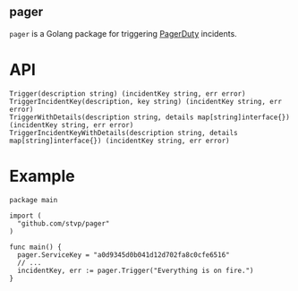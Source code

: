 pager
-----

`pager` is a Golang package for triggering [PagerDuty][pagerduty] incidents.

API
===

    Trigger(description string) (incidentKey string, err error)
    TriggerIncidentKey(description, key string) (incidentKey string, err error)
    TriggerWithDetails(description string, details map[string]interface{}) (incidentKey string, err error)
    TriggerIncidentKeyWithDetails(description string, details map[string]interface{}) (incidentKey string, err error)

Example
=======

    package main

    import (
      "github.com/stvp/pager"
    )

    func main() {
      pager.ServiceKey = "a0d9345d0b041d12d702fa8c0cfe6516"
      // ...
      incidentKey, err := pager.Trigger("Everything is on fire.")
    }

[pagerduty]: http://pagerduty.com

